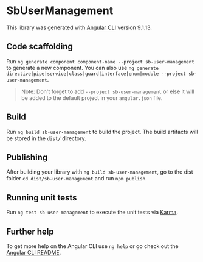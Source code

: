 # SbUserManagement

This library was generated with [Angular CLI](https://github.com/angular/angular-cli) version 9.1.13.

## Code scaffolding

Run `ng generate component component-name --project sb-user-management` to generate a new component. You can also use `ng generate directive|pipe|service|class|guard|interface|enum|module --project sb-user-management`.
> Note: Don't forget to add `--project sb-user-management` or else it will be added to the default project in your `angular.json` file. 

## Build

Run `ng build sb-user-management` to build the project. The build artifacts will be stored in the `dist/` directory.

## Publishing

After building your library with `ng build sb-user-management`, go to the dist folder `cd dist/sb-user-management` and run `npm publish`.

## Running unit tests

Run `ng test sb-user-management` to execute the unit tests via [Karma](https://karma-runner.github.io).

## Further help

To get more help on the Angular CLI use `ng help` or go check out the [Angular CLI README](https://github.com/angular/angular-cli/blob/master/README.md).
